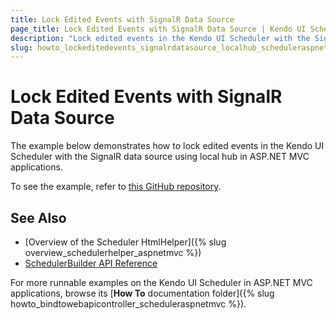 ```yaml
---
title: Lock Edited Events with SignalR Data Source
page_title: Lock Edited Events with SignalR Data Source | Kendo UI Scheduler HtmlHelper
description: "Lock edited events in the Kendo UI Scheduler with the SignalR data source using local hub in ASP.NET MVC applications."
slug: howto_lockeditedevents_signalrdatasource_localhub_scheduleraspnetmvc
---
```


# Lock Edited Events with SignalR Data Source

The example below demonstrates how to lock edited events in the Kendo UI Scheduler with the SignalR data source using local hub in ASP.NET MVC applications.

To see the example, refer to [this GitHub repository](https://github.com/telerik/ui-for-aspnet-mvc-examples/tree/master/scheduler/scheduler-signal-r-local-hub-locking-events).

## See Also

* [Overview of the Scheduler HtmlHelper]({% slug overview_schedulerhelper_aspnetmvc %})
* [SchedulerBuilder API Reference](/api/aspnet-mvc/Kendo.Mvc.UI.Fluent/SchedulerBuilder)

For more runnable examples on the Kendo UI Scheduler in ASP.NET MVC applications, browse its [**How To** documentation folder]({% slug howto_bindtowebapicontroller_scheduleraspnetmvc %}).
